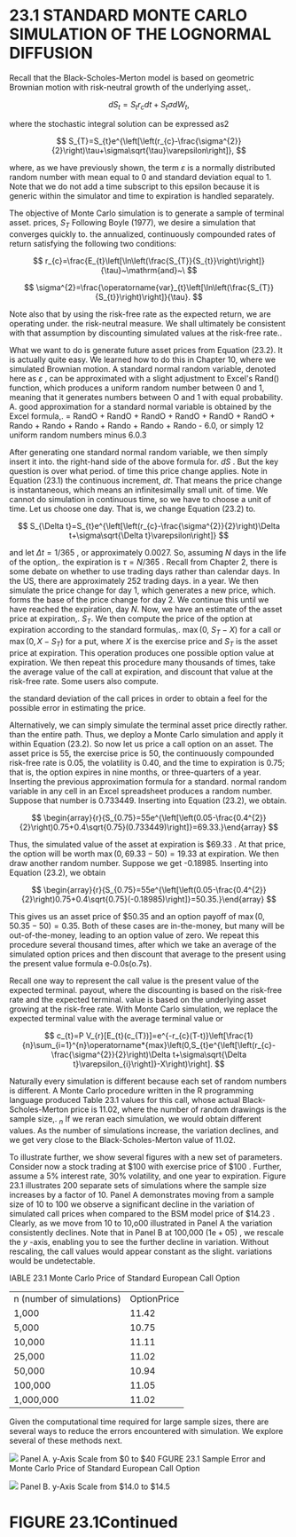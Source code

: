# 23.1 STANDARD MONTE CARLO SIMULATION OF THE LOGNORMAL DIFFUSION

Recall that the Black-Scholes-Merton model is based on geometric Brownian motion with risk-neutral growth of the underlying asset,.

$$
d S_{t}=S_{t}r_{c}d t+S_{t}\sigma d W_{t},
$$

where the stochastic integral solution can be expressed as2

$$
S_{T}=S_{t}e^{\left[\left(r_{c}-\frac{\sigma^{2}}{2}\right)\tau+\sigma\sqrt{\tau}\varepsilon\right]},
$$

where, as we have previously shown, the term $\varepsilon$ is a normally distributed random number with mean equal to 0 and standard deviation equal to 1. Note that we do not add a time subscript to this epsilon because it is generic within the simulator and time to expiration is handled separately.

The objective of Monte Carlo simulation is to generate a sample of terminal asset. prices, $S_{T}$ Following Boyle (1977), we desire a simulation that converges quickly to. the annualized, continuously compounded rates of return satisfying the following two conditions:

$$
r_{c}=\frac{E_{t}\left[\ln\left(\frac{S_{T}}{S_{t}}\right)\right]}{\tau}~\mathrm{and}~\
$$

$$
\sigma^{2}=\frac{\operatorname{var}_{t}\left[\ln\left(\frac{S_{T}}{S_{t}}\right)\right]}{\tau}.
$$

Note also that by using the risk-free rate as the expected return, we are operating under. the risk-neutral measure. We shall ultimately be consistent with that assumption by discounting simulated values at the risk-free rate..

What we want to do is generate future asset prices from Equation (23.2). It is actually quite easy. We learned how to do this in Chapter 10, where we simulated Brownian motion. A standard normal random variable, denoted here as $\varepsilon$ , can be approximated with a slight adjustment to Excel's Rand() function, which produces a uniform random number between 0 and 1, meaning that it generates numbers between O and 1 with equal probability. A. good approximation for a standard normal variable is obtained by the Excel formula,. = RandO + RandO + RandO + RandO + RandO + RandO + Rando + Rando + Rando + Rando + Rando + Rando - 6.0, or simply 12 uniform random numbers minus 6.0.3

After generating one standard normal random variable, we then simply insert it into. the right-hand side of the above formula for. $d S$ . But the key question is over what period. of time this price change applies. Note in Equation (23.1) the continuous increment, $d t.$ That means the price change is instantaneous, which means an infinitesimally small unit. of time. We cannot do simulation in continuous time, so we have to choose a unit of time. Let us choose one day. That is, we change Equation (23.2) to.

$$
S_{\Delta t}=S_{t}e^{\left[\left(r_{c}-\frac{\sigma^{2}}{2}\right)\Delta t+\sigma\sqrt{\Delta t}\varepsilon\right]}
$$

and let $\Delta t=1/365$ , or approximately 0.0027. So, assuming $N$ days in the life of the option,. the expiration is $\tau=N/365$ . Recall from Chapter 2, there is some debate on whether to use trading days rather than calendar days. In the US, there are approximately 252 trading days. in a year. We then simulate the price change for day 1, which generates a new price, which. forms the base of the price change for day 2. We continue this until we have reached the expiration, day $N.$ Now, we have an estimate of the asset price at expiration,. $S_{T}.$ We then compute the price of the option at expiration according to the standard formulas,. $\operatorname*{max}(0,$ $S_{T}-X)$ for a call or $\operatorname*{max}(0,X-S_{T})$ for a put, where $X$ is the exercise price and $S_{T}$ is the asset price at expiration. This operation produces one possible option value at expiration. We then repeat this procedure many thousands of times, take the average value of the call at expiration, and discount that value at the risk-free rate. Some users also compute.

the standard deviation of the call prices in order to obtain a feel for the possible error in estimating the price.

Alternatively, we can simply simulate the terminal asset price directly rather. than the entire path. Thus, we deploy a Monte Carlo simulation and apply it within Equation (23.2). So now let us price a call option on an asset. The asset price is 55, the exercise price is 50, the continuously compounded risk-free rate is 0.05, the volatility is 0.40, and the time to expiration is 0.75; that is, the option expires in nine months, or three-quarters of a year. Inserting the previous approximation formula for a standard. normal random variable in any cell in an Excel spreadsheet produces a random number. Suppose that number is 0.733449. Inserting into Equation (23.2), we obtain.

$$
\begin{array}{r}{S_{0.75}=55e^{\left[\left(0.05-\frac{0.4^{2}}{2}\right)0.75+0.4\sqrt{0.75}(0.733449)\right]}=69.33.}\end{array}
$$

Thus, the simulated value of the asset at expiration is $\$69.33$ . At that price, the option will be worth $\operatorname*{max}(0,69.33-50)=19.33$ at expiration. We then draw another random number. Suppose we get -0.18985. Inserting into Equation (23.2), we obtain

$$
\begin{array}{r}{S_{0.75}=55e^{\left[\left(0.05-\frac{0.4^{2}}{2}\right)0.75+0.4\sqrt{0.75}(-0.18985)\right]}=50.35.}\end{array}
$$

This gives us an asset price of $\$50.35$ and an option payoff of $\operatorname*{max}(0,50.35-50)=0.35.$ Both of these cases are in-the-money, but many will be out-of-the-money, leading to an option value of zero. We repeat this procedure several thousand times, after which we take an average of the simulated option prices and then discount that average to the present using the present value formula e-0.0s(o.7s).

Recall one way to represent the call value is the present value of the expected terminal. payout, where the discounting is based on the risk-free rate and the expected terminal. value is based on the underlying asset growing at the risk-free rate. With Monte Carlo simulation, we replace the expected terminal value with the average terminal value or

$$
c_{t}=P V_{r}[E_{t}(c_{T})]=e^{-r_{c}(T-t)}\left[\frac{1}{n}\sum_{i=1}^{n}\operatorname*{max}\left(0,S_{t}e^{\left[\left(r_{c}-\frac{\sigma^{2}}{2}\right)\Delta t+\sigma\sqrt{\Delta t}\varepsilon_{i}\right]}-X\right)\right].
$$

Naturally every simulation is different because each set of random numbers is different. A Monte Carlo procedure written in the $\mathrm{R}$ programming language produced Table 23.1 values for this call, whose actual Black-Scholes-Merton price is 11.02, where the number of random drawings is the sample size,. $_n$ If we reran each simulation, we would obtain different values. As the number of simulations increase, the variation declines, and we get very close to the Black-Scholes-Merton value of 11.02.

To illustrate further, we show several figures with a new set of parameters. Consider now a stock trading at $\$100$ with exercise price of $\$100$ . Further, assume a $5\%$ interest rate, $30\%$ volatility, and one year to expiration. Figure 23.1 illustrates 200 separate sets of simulations where the sample size increases by a factor of 10. Panel A demonstrates moving from a sample size of 10 to 100 we observe a significant decline in the variation of simulated call prices when compared to the BSM model price of $\$14.23$ . Clearly, as we move from 10 to 10,o00 illustrated in Panel A the variation consistently declines. Note that in Panel B at 100,000 $\left(1\mathrm{e}{+}05\right)$ , we rescale the $y$ -axis, enabling you to see the further decline in variation. Without rescaling, the call values would appear constant as the slight. variations would be undetectable.

IABLE 23.1 Monte Carlo Price of Standard European Call Option


<html><body><table><tr><td>n (number of simulations)</td><td>OptionPrice</td></tr><tr><td>1,000</td><td>11.42</td></tr><tr><td>5,000</td><td>10.75</td></tr><tr><td>10,000</td><td>11.11</td></tr><tr><td>25,000</td><td>11.02</td></tr><tr><td>50,000</td><td>10.94</td></tr><tr><td>100,000</td><td>11.05</td></tr><tr><td>1,000,000</td><td>11.02</td></tr></table></body></html>

Given the computational time required for large sample sizes, there are several ways to reduce the errors encountered with simulation. We explore several of these methods next.

![](39ca9c8b0875ff84e8365682caf3c6fc61e49b55192a748a12c9dbece1c5ef5d.jpg)
Panel A. y-Axis Scale from $\$0$ to $\$40$
FGURE 23.1 Sample Error and Monte Carlo Price of Standard European Call Option

![](dd8ab38acfa285bc95787fea83490fb2e842204d746d8ade7b4a2c6a63636605.jpg)
Panel B. y-Axis Scale from $\$14.0$ to $\$14.5$

# FIGURE 23.1Continued
